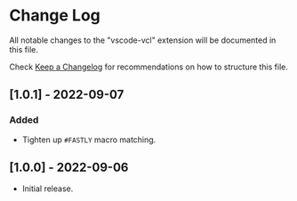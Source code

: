 # Change Log

All notable changes to the "vscode-vcl" extension will be documented in this file.

Check [Keep a Changelog](http://keepachangelog.com/) for recommendations on how to structure this file.

## [1.0.1] - 2022-09-07

### Added

- Tighten up `#FASTLY` macro matching.

## [1.0.0] - 2022-09-06

- Initial release.
